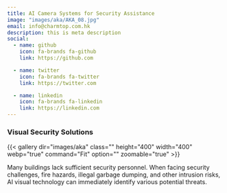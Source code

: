 ```yaml
---
title: AI Camera Systems for Security Assistance
image: "images/aka/AKA_08.jpg"
email: info@charmtop.com.hk
description: this is meta description
social:
  - name: github
    icon: fa-brands fa-github
    link: https://github.com

  - name: twitter
    icon: fa-brands fa-twitter
    link: https://twitter.com

  - name: linkedin
    icon: fa-brands fa-linkedin
    link: https://linkedin.com
---
```

  

### Visual Security Solutions

{{< gallery dir="images/aka" class="" height="400" width="400" webp="true" command="Fit" option="" zoomable="true" >}}

Many buildings lack sufficient security personnel. When facing security challenges, fire hazards, illegal garbage dumping, and other intrusion risks, AI visual technology can immediately identify various potential threats.
